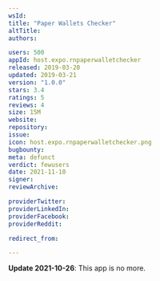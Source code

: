 ```yaml
---
wsId: 
title: "Paper Wallets Checker"
altTitle: 
authors:

users: 500
appId: host.expo.rnpaperwalletchecker
released: 2019-03-20
updated: 2019-03-21
version: "1.0.0"
stars: 3.4
ratings: 5
reviews: 4
size: 15M
website: 
repository: 
issue: 
icon: host.expo.rnpaperwalletchecker.png
bugbounty: 
meta: defunct
verdict: fewusers
date: 2021-11-10
signer: 
reviewArchive:

providerTwitter: 
providerLinkedIn: 
providerFacebook: 
providerReddit: 

redirect_from:

---
```


**Update 2021-10-26**: This app is no more.

